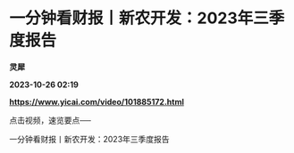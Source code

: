 # 一分钟看财报丨新农开发：2023年三季度报告
**灵犀**

**2023-10-26 02:19**

**https://www.yicai.com/video/101885172.html**

点击视频，速览要点──

一分钟看财报丨新农开发：2023年三季度报告